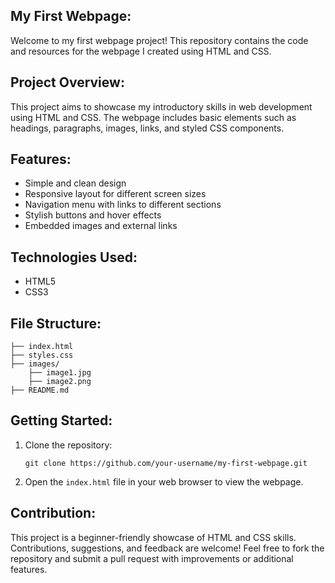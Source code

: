  ## My First Webpage:

Welcome to my first webpage project! This repository contains the code and resources for the webpage I created using HTML and CSS.

## Project Overview:

This project aims to showcase my introductory skills in web development using HTML and CSS. The webpage includes basic elements such as headings, paragraphs, images, links, and styled CSS components.

## Features:

- Simple and clean design
- Responsive layout for different screen sizes
- Navigation menu with links to different sections
- Stylish buttons and hover effects
- Embedded images and external links

## Technologies Used:

- HTML5
- CSS3

## File Structure:

```
├── index.html
├── styles.css
├── images/
    ├── image1.jpg
    ├── image2.png
├── README.md
```

## Getting Started:

1. Clone the repository:
   ```
   git clone https://github.com/your-username/my-first-webpage.git
   ```

2. Open the `index.html` file in your web browser to view the webpage.

## Contribution:

This project is a beginner-friendly showcase of HTML and CSS skills. Contributions, suggestions, and feedback are welcome! Feel free to fork the repository and submit a pull request with improvements or additional features.

